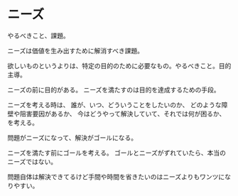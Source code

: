 # ニーズ

やるべきこと、課題。

ニーズは価値を生み出すために解消すべき課題。

欲しいものというよりは、特定の目的のために必要なもの。やるべきこと。目的主導。

ニーズの前に目的がある。
ニーズを満たすのは目的を達成するための手段。

ニーズを考える時は、
誰が、いつ、どういうことをしたいのか、
どのような障壁や阻害要因があるか、
今はどうやって解決していて、それでは何が困るか、
を考える。

問題がニーズになって、解決がゴールになる。

ニーズを満たす前にゴールを考える。
ゴールとニーズがずれていたら、本当のニーズではない。

問題自体は解決できてるけど手間や時間を省きたいのはニーズよりもワンツになりやすい。
